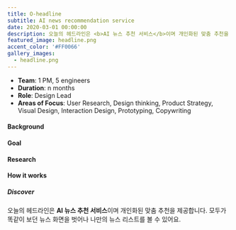 ```yaml
---
title: O-headline
subtitle: AI news recommendation service
date: 2020-03-01 00:00:00
description: 오늘의 헤드라인은 <b>AI 뉴스 추천 서비스</b>이며 개인화된 맞춤 추천을 제공합니다. 모두가 똑같이 보던 뉴스 화면을 벗어나 나만의 뉴스 리스트를 볼 수 있습니다.
featured_image: headline.png
accent_color: '#FF0066'
gallery_images:
  - headline.png
---
```

* **Team**: 1 PM, 5 engineers
* **Duration**: n months
* **Role**: Design Lead
* **Areas of Focus**: User Research, Design thinking, Product Strategy, Visual Design, Interaction Design, Prototyping, Copywriting

#### Background

#### Goal

#### Research

#### How it works
##### Discover

오늘의 헤드라인은 <b>AI 뉴스 추천 서비스</b>이며 개인화된 맞춤 추천을 제공합니다. 모두가 똑같이 보던 뉴스 화면을 벗어나 나만의 뉴스 리스트를 볼 수 있어요.